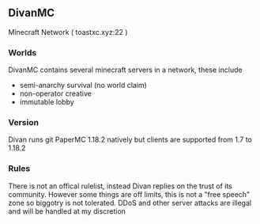 ## DivanMC
Minecraft Network ( toastxc.xyz:22 )
<div class="holder">

### Worlds
DivanMC contains several minecraft servers in a network, these include
- semi-anarchy survival (no world claim)
- non-operator creative
- immutable lobby

### Version
Divan runs git PaperMC 1.18.2 natively but clients are supported from 1.7 to 1.18.2

### Rules
There is not an offical rulelist, instead Divan replies on the trust of its community. However some things are off limits, this is not a "free speech" zone so biggotry is not tolerated. DDoS and other server attacks are illegal and will be handled at my discretion
</div>